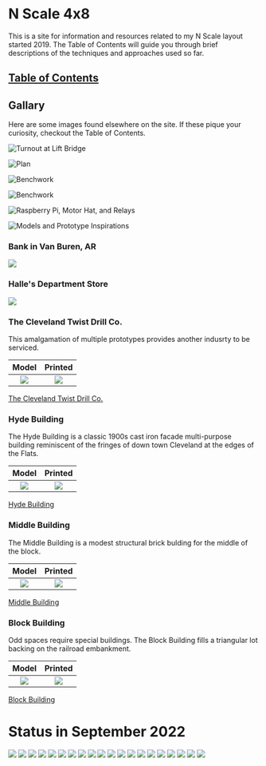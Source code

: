 # N Scale 4x8
This is a site for information and resources related to my N Scale layout started 2019. The Table of Contents will guide you through brief descriptions of the techniques and approaches used so far.

## [Table of Contents](./index.md)

## Gallary

Here are some images found elsewhere on the site. If these pique your curiosity, checkout the Table of Contents.

![Turnout at Lift Bridge](prototypeInspiration/turnoutAtLiftBridge.png)

![Plan](plan/rev8s.png)

![Benchwork](benchwork/IMG_0104.png)

![Benchwork](benchwork/IMG_0110.png)

![Raspberry Pi, Motor Hat, and Relays](controls/IMG_0129s.png)

![Models and Prototype Inspirations](printedModels/Custom3DPrintedModels.png)

### Bank in Van Buren, AR
![](buildingBankVanBurenAR/IMG_1327.png)

### Halle's Department Store
![](buildingHalles/HallesA.png)

### The Cleveland Twist Drill Co.

This amalgamation of multiple prototypes provides another indusrty to be serviced.

Model         |   Printed                   
:----------------------------------:|:----------------------------------:
![](buildingClevelandTwistDrill/render.png)  | ![](buildingClevelandTwistDrill/ctdc00.png) 

[The Cleveland Twist Drill Co.](buildingClevelandTwistDrill/buildingCYDC.md)

### Hyde Building

The Hyde Building is a classic 1900s cast iron facade multi-purpose building reminiscent of the fringes of down town Cleveland at the edges of the Flats.

Model         |   Printed                   
:----------------------------------:|:----------------------------------:
![](buildingHyde/Csmall.png)  |  ![](buildingHyde/Csmall_p.png)

[Hyde Building](buildingHyde/buildingHyde.md)

### Middle Building

The Middle Building is a modest structural brick bulding for the middle of the block.

Model         |   Printed                   
:----------------------------------:|:----------------------------------:
![](buildingMiddle/middleBrendered.png) | ![](buildingMiddle/middleBsmall.png)  

[Middle Building](buildingMiddle/buildingMiddle.md)

### Block Building

Odd spaces require special buildings. The Block Building fills a triangular lot backing on the railroad embankment.

Model         |   Printed                   
:----------------------------------:|:----------------------------------:
![](buildingBlock/B.png) | ![](buildingBlock/buildingBlockFrontC.png)  

[Block Building](buildingBlock/buildingBlock.md)

# Status in September 2022

![](https://github.com/nscale4by8/nscale4x8/blob/master/20220802/IMG_0771.png)
![](https://github.com/nscale4by8/nscale4x8/blob/master/20220802/IMG_0772.png)
![](https://github.com/nscale4by8/nscale4x8/blob/master/20220802/IMG_0774.png)
![](https://github.com/nscale4by8/nscale4x8/blob/master/20220802/IMG_0775.png)
![](https://github.com/nscale4by8/nscale4x8/blob/master/20220802/IMG_0776.png)
![](https://github.com/nscale4by8/nscale4x8/blob/master/20220802/IMG_0777.png)
![](https://github.com/nscale4by8/nscale4x8/blob/master/20220802/IMG_0778.png)
![](https://github.com/nscale4by8/nscale4x8/blob/master/20220802/IMG_0780.png)
![](https://github.com/nscale4by8/nscale4x8/blob/master/20220802/IMG_0781.png)
![](https://github.com/nscale4by8/nscale4x8/blob/master/20220802/IMG_0782.png)
![](https://github.com/nscale4by8/nscale4x8/blob/master/20220802/IMG_0785.png)
![](https://github.com/nscale4by8/nscale4x8/blob/master/20220802/IMG_0787.png)
![](https://github.com/nscale4by8/nscale4x8/blob/master/20220802/IMG_0793.png)
![](https://github.com/nscale4by8/nscale4x8/blob/master/20220802/IMG_0793.png)
![](https://github.com/nscale4by8/nscale4x8/blob/master/20220802/IMG_0795.png)
![](https://github.com/nscale4by8/nscale4x8/blob/master/20220802/IMG_0796.png)
![](https://github.com/nscale4by8/nscale4x8/blob/master/20220802/IMG_0798.png)
![](https://github.com/nscale4by8/nscale4x8/blob/master/20220802/IMG_0802.png)
![](https://github.com/nscale4by8/nscale4x8/blob/master/20220802/IMG_0807.png)
![](https://github.com/nscale4by8/nscale4x8/blob/master/20220802/IMG_0808.png)

